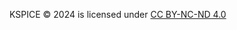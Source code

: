 KSPICE © 2024 is licensed under [CC BY-NC-ND 4.0](https://creativecommons.org/licenses/by-nc-nd/4.0/?ref=chooser-v1)